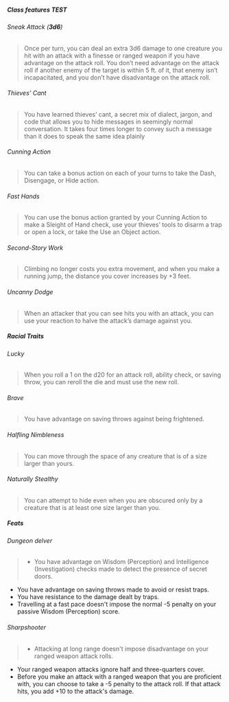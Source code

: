 ##### Class features TEST

###### Sneak Attack (**3d6**)
> Once per turn, you can deal an extra 3d6 damage to one creature you hit with an attack with a finesse or ranged weapon if you have advantage on the attack roll. You don’t need advantage on the attack roll if another enemy of the target is within 5 ft. of it, that enemy isn’t incapacitated, and you don’t have disadvantage on the attack roll.

###### Thieves’ Cant
> You have learned thieves’ cant, a secret mix of dialect, jargon, and code that allows you to hide messages in seemingly normal conversation. It takes four times longer to convey such a message than it does to speak the same idea plainly

###### Cunning Action
> You can take a bonus action on each of your turns to take the Dash, Disengage, or Hide action.

###### Fast Hands
> You can use the bonus action granted by your Cunning Action to make a Sleight of Hand check, use your thieves’ tools to disarm a trap or open a lock, or take the Use an Object action.

###### Second-Story Work
> Climbing no longer costs you extra movement, and when you make a running jump, the distance you cover increases by +3 feet.

###### Uncanny Dodge
> When an attacker that you can see hits you with an attack, you can use your reaction to halve the attack’s damage against you.

##### Racial Traits

###### Lucky
> When you roll a 1 on the d20 for an attack roll, ability check, or saving throw, you can reroll the die and must use the new roll.

###### Brave
> You have advantage on saving throws against being frightened.

###### Halfling Nimbleness
> You can move through the space of any creature that is of a size larger than yours.

###### Naturally Stealthy
> You can attempt to hide even when you are obscured only by a creature that is at least one size larger than you.

##### Feats

###### Dungeon delver
> - You have advantage on Wisdom (Perception) and Intelligence (Investigation) checks made to detect the presence of secret doors.
- You have advantage on saving throws made to avoid or resist traps.
- You have resistance to the damage dealt by traps.
- Travelling at a fast pace doesn't impose the normal -5 penalty on your passive Wisdom (Perception) score.

###### Sharpshooter
> - Attacking at long range doesn't impose disadvantage on your ranged weapon attack rolls.
- Your ranged weapon attacks ignore half and three-quarters cover.
- Before you make an attack with a ranged weapon that you are proficient with, you can choose to take a -5 penalty to the attack roll. If that attack hits, you add +10 to the attack's damage.
